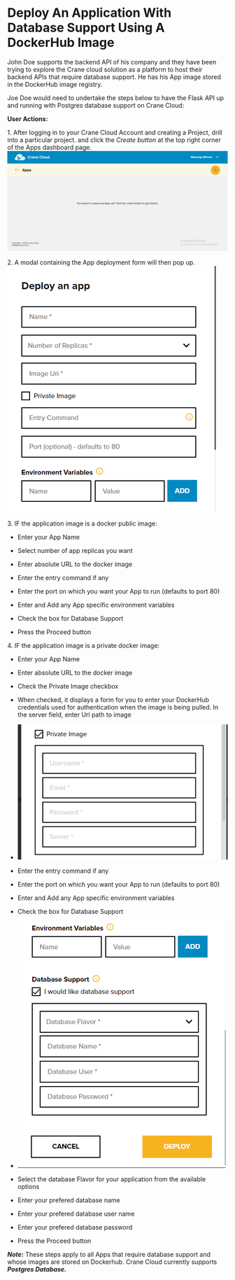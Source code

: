 # Deploy An Application With Database Support Using A DockerHub Image 
John Doe supports the backend API of his company and they have been trying to explore the Crane cloud solution as a platform to host their backend APIs that require database support. He has his App image stored in the DockerHub image registry. 

Joe Doe would need to undertake the steps below to have the Flask API up and running with Postgres database support on Crane Cloud: 

**User Actions:**

1\. After logging in to your Crane Cloud Account and creating a Project, drill into a particular project. and click the *Create button* at the top right corner of the Apps dashboard page.
![](../img/appDashboard.png)

2\. A modal containing the App deployment form will then pop up.
![](../img/createAppForm.png)

3\.  IF the application image is a docker public image:

* Enter your App Name

* Select number of app replicas you want

* Enter absolute URL to the docker image

* Enter the entry command if any

* Enter the port on which you want your App to run (defaults to port 80)

* Enter and Add any App specific environment variables

* Check the box for Database Support

* Press the Proceed button

4\. IF the application image is a private docker image:

* Enter your App Name

* Enter absolute URL to the docker image

* Check the Private Image checkbox

* When checked, it displays a form for you to enter your DockerHub credentials used for authentication when the image is being pulled. In the server field, enter Url path to image 

* ![](../img/private_image.png)

* Enter the entry command if any

* Enter the port on which you want your App to run (defaults to port 80)

* Enter and Add any App specific environment variables

* Check the box for Database Support

* ![](../img/dbFlavor.png)

* Select the database Flavor for your application from the available options

* Enter your prefered database name

* Enter your prefered database user name

* Enter your prefered database password

* Press the Proceed button

***Note:***  These steps apply to all Apps that require database support and whose images are stored on Dockerhub. Crane Cloud currently supports ***Postgres Database.***
